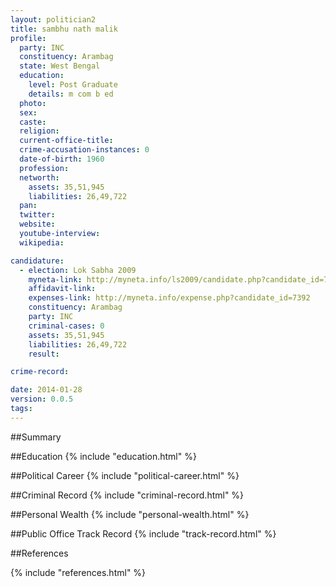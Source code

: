 ```yaml
---
layout: politician2
title: sambhu nath malik
profile: 
  party: INC
  constituency: Arambag
  state: West Bengal
  education: 
    level: Post Graduate
    details: m com b ed
  photo: 
  sex: 
  caste: 
  religion: 
  current-office-title: 
  crime-accusation-instances: 0
  date-of-birth: 1960
  profession: 
  networth: 
    assets: 35,51,945
    liabilities: 26,49,722
  pan: 
  twitter: 
  website: 
  youtube-interview: 
  wikipedia: 

candidature: 
  - election: Lok Sabha 2009
    myneta-link: http://myneta.info/ls2009/candidate.php?candidate_id=7392
    affidavit-link: 
    expenses-link: http://myneta.info/expense.php?candidate_id=7392
    constituency: Arambag 
    party: INC
    criminal-cases: 0
    assets: 35,51,945
    liabilities: 26,49,722
    result:  

crime-record: 

date: 2014-01-28
version: 0.0.5
tags: 
---
```

##Summary


##Education
{% include "education.html" %}


##Political Career
{% include "political-career.html" %}


##Criminal Record
{% include "criminal-record.html" %}


##Personal Wealth
{% include "personal-wealth.html" %}


##Public Office Track Record
{% include "track-record.html" %}


##References


{% include "references.html" %}